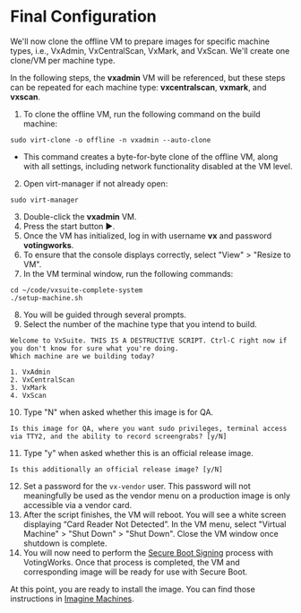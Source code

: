 # Final Configuration

We'll now clone the offline VM to prepare images for specific machine types, i.e., VxAdmin, VxCentralScan, VxMark, and VxScan. We'll create one clone/VM per machine type.

In the following steps, the **vxadmin** VM will be referenced, but these steps can be repeated for each machine type: **vxcentralscan**, **vxmark**, and **vxscan**.

1. To clone the offline VM, run the following command on the build machine:

```
sudo virt-clone -o offline -n vxadmin --auto-clone
```

* This command creates a byte-for-byte clone of the offline VM, along with all settings, including network functionality disabled at the VM level.

2. Open virt-manager if not already open:

```
sudo virt-manager
```

3. Double-click the **vxadmin** VM.
4. Press the start button ▶️.
5. Once the VM has initialized, log in with username **vx** and password **votingworks**.
6. To ensure that the console displays correctly, select "View" > "Resize to VM".
7. In the VM terminal window, run the following commands:

```
cd ~/code/vxsuite-complete-system
./setup-machine.sh
```

8. You will be guided through several prompts.
9. Select the number of the machine type that you intend to build.

```
Welcome to VxSuite. THIS IS A DESTRUCTIVE SCRIPT. Ctrl-C right now if you don't know for sure what you're doing.
Which machine are we building today?

1. VxAdmin
2. VxCentralScan
3. VxMark
4. VxScan
```

10. Type "N" when asked whether this image is for QA.

```
Is this image for QA, where you want sudo privileges, terminal access via TTY2, and the ability to record screengrabs? [y/N]
```

11. Type "y" when asked whether this is an official release image.

```
Is this additionally an official release image? [y/N]
```

12. Set a password for the `vx-vendor` user. This password will not meaningfully be used as the vendor menu on a production image is only accessible via a vendor card.
13. After the script finishes, the VM will reboot. You will see a white screen displaying “Card Reader Not Detected”. In the VM menu, select "Virtual Machine" > "Shut Down" > "Shut Down". Close the VM window once shutdown is complete.
14. You will now need to perform the [Secure Boot Signing](https://docs.voting.works/vxsuite-tdp-v3.1/trusted-build/final-configuration/secure-boot-signing) process with VotingWorks. Once that process is completed, the VM and corresponding image will be ready for use with Secure Boot.

At this point, you are ready to install the image. You can find those instructions in [Imagine Machines](../../imaging-machines/).
